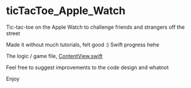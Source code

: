 # ticTacToe_Apple_Watch
Tic-tac-toe on the Apple Watch to challenge friends and strangers off the street

Made it without much tutorials, felt good :) Swift progress hehe

The logic / game file, [ContentView.swift](https://github.com/mrvivacious/ticTacToe_Apple_Watch/blob/main/ticTacToe%20WatchKit%20Extension/ContentView.swift)

Feel free to suggest improvements to the code design and whatnot

Enjoy
